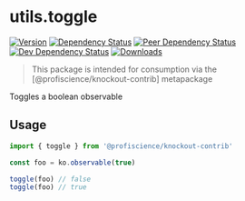 # utils.toggle

[![Version][npm-version-shield]][npm]
[![Dependency Status][david-dm-shield]][david-dm]
[![Peer Dependency Status][david-dm-peer-shield]][david-dm-peer]
[![Dev Dependency Status][david-dm-dev-shield]][david-dm-dev]
[![Downloads][npm-stats-shield]][npm-stats]

[david-dm]: https://david-dm.org/Profiscience/knockout-contrib?path=packages/utils.toggle
[david-dm-shield]: https://david-dm.org/Profiscience/knockout-contrib/status.svg?path=packages/utils.toggle
[david-dm-peer]: https://david-dm.org/Profiscience/knockout-contrib?path=packages/utils.toggle&type=peer
[david-dm-peer-shield]: https://david-dm.org/Profiscience/knockout-contrib/peer-status.svg?path=packages/utils.toggle
[david-dm-dev]: https://david-dm.org/Profiscience/knockout-contrib?path=packages/utils.toggle&type=dev
[david-dm-dev-shield]: https://david-dm.org/Profiscience/knockout-contrib/dev-status.svg?path=packages/utils.toggle
[npm]: https://www.npmjs.com/package/@profiscience/knockout-contrib-utils-toggle
[npm-version-shield]: https://img.shields.io/npm/v/@profiscience/knockout-contrib-utils-toggle.svg
[npm-stats]: http://npm-stat.com/charts.html?package=@profiscience/knockout-contrib-utils-toggle&author=&from=&to=
[npm-stats-shield]: https://img.shields.io/npm/dt/@profiscience/knockout-contrib-utils-toggle.svg?maxAge=2592000

> This package is intended for consumption via the [@profiscience/knockout-contrib] metapackage

Toggles a boolean observable

## Usage

```javascript
import { toggle } from '@profiscience/knockout-contrib'

const foo = ko.observable(true)

toggle(foo) // false
toggle(foo) // true
```
